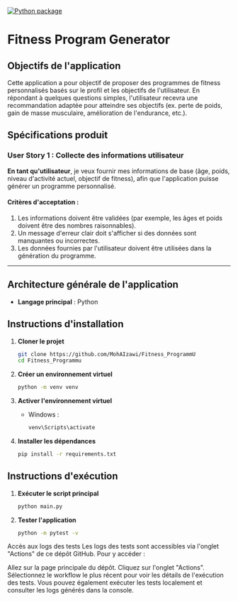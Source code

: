 [![Python package](https://github.com/MohAIzawi/Fitness_ProgrammU/actions/workflows/python-package.yml/badge.svg)](https://github.com/MohAIzawi/Fitness_ProgrammU/actions/workflows/python-package.yml)

# Fitness Program Generator

## Objectifs de l'application
Cette application a pour objectif de proposer des programmes de fitness personnalisés basés sur le profil et les objectifs de l'utilisateur. En répondant à quelques questions simples, l'utilisateur recevra une recommandation adaptée pour atteindre ses objectifs (ex. perte de poids, gain de masse musculaire, amélioration de l'endurance, etc.).

## Spécifications produit

### User Story 1 : Collecte des informations utilisateur
**En tant qu'utilisateur**, je veux fournir mes informations de base (âge, poids, niveau d'activité actuel, objectif de fitness), afin que l'application puisse générer un programme personnalisé.

#### Critères d'acceptation :
1. Les informations doivent être validées (par exemple, les âges et poids doivent être des nombres raisonnables).
2. Un message d'erreur clair doit s'afficher si des données sont manquantes ou incorrectes.
3. Les données fournies par l'utilisateur doivent être utilisées dans la génération du programme.

---



## Architecture générale de l'application
- **Langage principal** : Python

## Instructions d'installation

1. **Cloner le projet**
   ```bash
   git clone https://github.com/MohAIzawi/Fitness_ProgrammU
   cd Fitness_Programmu
   ```

2. **Créer un environnement virtuel**
   ```bash
   python -m venv venv
   ```

3. **Activer l'environnement virtuel**
   - Windows :
     ```bash
     venv\Scripts\activate
     ```

4. **Installer les dépendances**
   ```bash
   pip install -r requirements.txt
   ```

## Instructions d'exécution

1. **Exécuter le script principal**
   ```bash
   python main.py
   ```

2. **Tester l'application**
   ```bash
   python -m pytest -v

Accès aux logs des tests
Les logs des tests sont accessibles via l'onglet "Actions" de ce dépôt GitHub. Pour y accéder :

Allez sur la page principale du dépôt.
Cliquez sur l'onglet "Actions".
Sélectionnez le workflow le plus récent pour voir les détails de l'exécution des tests.
Vous pouvez également exécuter les tests localement et consulter les logs générés dans la console.